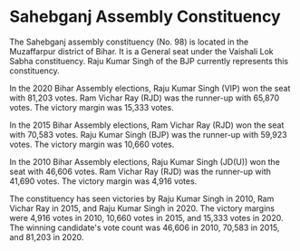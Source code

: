 # Sahebganj Assembly Constituency

The Sahebganj assembly constituency (No. 98) is located in the Muzaffarpur district of Bihar. It is a General seat under the Vaishali Lok Sabha constituency. Raju Kumar Singh of the BJP currently represents this constituency.

In the 2020 Bihar Assembly elections, Raju Kumar Singh (VIP) won the seat with 81,203 votes. Ram Vichar Ray (RJD) was the runner-up with 65,870 votes. The victory margin was 15,333 votes.

In the 2015 Bihar Assembly elections, Ram Vichar Ray (RJD) won the seat with 70,583 votes. Raju Kumar Singh (BJP) was the runner-up with 59,923 votes. The victory margin was 10,660 votes.

In the 2010 Bihar Assembly elections, Raju Kumar Singh (JD(U)) won the seat with 46,606 votes. Ram Vichar Ray (RJD) was the runner-up with 41,690 votes. The victory margin was 4,916 votes.

The constituency has seen victories by Raju Kumar Singh in 2010, Ram Vichar Ray in 2015, and Raju Kumar Singh in 2020. The victory margins were 4,916 votes in 2010, 10,660 votes in 2015, and 15,333 votes in 2020. The winning candidate's vote count was 46,606 in 2010, 70,583 in 2015, and 81,203 in 2020.
